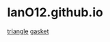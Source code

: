 # IanO12.github.io

[triangle](https://iano12.github.io/triangle/triangle.html)
[gasket](https://iano12.github.io/gasket/gasket1-ostrander.html)
